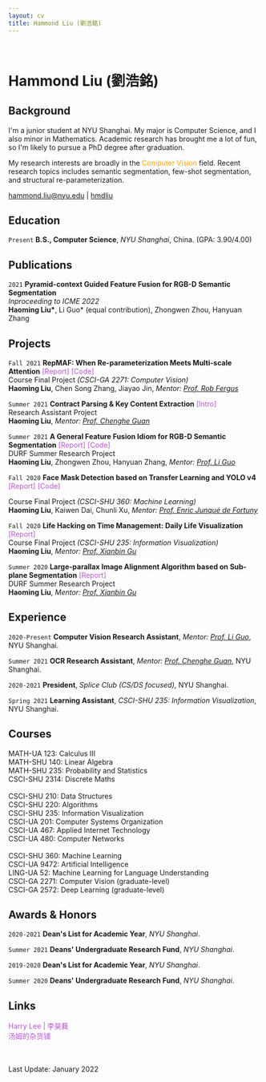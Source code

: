 ```yaml
---
layout: cv
title: Hammond Liu (劉浩銘)
---
```


<br/>

# Hammond Liu (劉浩銘)

## Background
I'm a junior student at NYU Shanghai. My major is Computer Science, and I also minor in Mathematics. Academic research has brought me a lot of fun, so I'm likely to pursue a PhD degree after graduation.

My research interests are broadly in the <font color="FFA500">Computer Vision</font> field. Recent research topics includes semantic segmentation, few-shot segmentation, and structural re-parameterization.

<div id="webaddress">
  <a href="mailto:hammond.liu@nyu.edu" target="_blank"><i class="fa fa-envelope-open"></i> hammond.liu@nyu.edu</a> |
  <!-- <a href="./assets/resume.pdf"><i class="fas fa-file-pdf"></i> Resume</a> | -->
  <!-- <a href="https://blog.hmdliu.site/" target="_blank"><i class="fas fa-blog"></i> blog.hmdliu.site</a> | -->
  <a href="https://github.com/hmdliu" target="_blank"><i class="fab fa-github"></i> hmdliu</a>
</div>

## Education

`Present`
**B.S., Computer Science**, *NYU Shanghai*, China. (GPA: 3.90/4.00)

## Publications
`2021`
**Pyramid-context Guided Feature Fusion for RGB-D Semantic Segmentation** <br>
*Inproceeding to ICME 2022* <br>
**Haoming Liu\***, Li Guo\* (equal contribution), Zhongwen Zhou, Hanyuan Zhang <br>

## Projects

`Fall 2021`
**RepMAF: When Re-parameterization Meets Multi-scale Attention** <a href="./assets/CV_RepMAF.pdf" style="color:#BA55D3; text-decoration:none" onmouseover="this.style.color='#39f'; this.style.textDecoration='none'" onmouseout="this.style.color='#BA55D3'; this.style.textDecoration='none'" target="_blank">  [Report]</a> <a href="https://github.com/hmdliu/RepMAF" style="color:#BA55D3; text-decoration:none" onmouseover="this.style.color='#39f'; this.style.textDecoration='none'" onmouseout="this.style.color='#BA55D3'; this.style.textDecoration='none'" target="_blank">  [Code]</a> <br>
Course Final Project *(CSCI-GA 2271: Computer Vision)* <br>
**Haoming Liu**, Chen Song Zhang, Jiayao Jin, *Mentor: <a href="https://cs.nyu.edu/~fergus/pmwiki/pmwiki.php" target="_blank">Prof. Rob Fergus</a>*

`Summer 2021`
**Contract Parsing & Key Content Extraction** <a href="./assets/OCR_contract_parser.pdf" style="color:#BA55D3; text-decoration:none" onmouseover="this.style.color='#39f'; this.style.textDecoration='none'" onmouseout="this.style.color='#BA55D3'; this.style.textDecoration='none'" target="_blank">  [Intro]</a> <br>
Research Assistant Project <br>
**Haoming Liu**, *Mentor: <a href="https://shanghai.nyu.edu/academics/faculty/directory/chenghe-guan" target="_blank">Prof. Chenghe Guan</a>*

`Summer 2021`
**A General Feature Fusion Idiom for RGB-D Semantic Segmentation** <a href="./assets/DURF_rgbd_sseg.pdf" style="color:#BA55D3; text-decoration:none" onmouseover="this.style.color='#39f'; this.style.textDecoration='none'" onmouseout="this.style.color='#BA55D3'; this.style.textDecoration='none'" target="_blank">  [Report]</a> <a href="https://github.com/TeamOfProfGuo/SSeg" style="color:#BA55D3; text-decoration:none" onmouseover="this.style.color='#39f'; this.style.textDecoration='none'" onmouseout="this.style.color='#BA55D3'; this.style.textDecoration='none'" target="_blank">  [Code]</a> <br>
DURF Summer Research Project <br>
**Haoming Liu**, Zhongwen Zhou, Hanyuan Zhang, *Mentor: <a href="https://shanghai.nyu.edu/academics/faculty/directory/li-guo" target="_blank">Prof. Li Guo</a>*

`Fall 2020`
**Face Mask Detection based on Transfer Learning and YOLO v4** <a href="./assets/ML_face_mask_detection.pdf" style="color:#BA55D3; text-decoration:none" onmouseover="this.style.color='#39f'; this.style.textDecoration='none'" onmouseout="this.style.color='#BA55D3'; this.style.textDecoration='none'" target="_blank">  [Report]</a> <a href="https://github.com/hmdliu/ML-project" style="color:#BA55D3; text-decoration:none" onmouseover="this.style.color='#39f'; this.style.textDecoration='none'" onmouseout="this.style.color='#BA55D3'; this.style.textDecoration='none'" target="_blank">  [Code]</a> <br>
<!-- <a href="https://drive.google.com/file/d/1VwZAlCiyWek0wMOV_CKwXFfe0sPxrP_I/view?usp=sharing" style="color:#BA55D3; text-decoration:none" onmouseover="this.style.color='#39f'; this.style.textDecoration='none'" onmouseout="this.style.color='#BA55D3'; this.style.textDecoration='none'" target="_blank">  [Video]</a> -->
Course Final Project *(CSCI-SHU 360: Machine Learning)* <br>
**Haoming Liu**, Kaiwen Dai, Chunli Xu, *Mentor: <a href="https://shanghai.nyu.edu/academics/faculty/directory/enric-junque-de-fortuny" target="_blank">Prof. Enric Junqué de Fortuny</a>*

`Fall 2020`
**Life Hacking on Time Management: Daily Life Visualization** <a href="./assets/IV_daily_life_vis.pdf" style="color:#BA55D3; text-decoration:none" onmouseover="this.style.color='#39f'; this.style.textDecoration='none'" onmouseout="this.style.color='#BA55D3'; this.style.textDecoration='none'" target="_blank">  [Report]</a> <br>
Course Final Project *(CSCI-SHU 235: Information Visualization)* <br>
**Haoming Liu**, *Mentor: <a href="https://shanghai.nyu.edu/academics/faculty/directory/xianbin-gu" target="_blank">Prof. Xianbin Gu</a>*

`Summer 2020`
**Large-parallax Image Alignment Algorithm based on Sub-plane Segmentation** <a href="./assets/DURF_image_stitching.pdf" style="color:#BA55D3; text-decoration:none" onmouseover="this.style.color='#39f'; this.style.textDecoration='none'" onmouseout="this.style.color='#BA55D3'; this.style.textDecoration='none'" target="_blank">  [Report]</a> <br>
DURF Summer Research Project <br>
**Haoming Liu**, *Mentor: <a href="https://shanghai.nyu.edu/academics/faculty/directory/xianbin-gu" target="_blank">Prof. Xianbin Gu</a>*

## Experience

`2020-Present`
**Computer Vision Research Assistant**, *Mentor: <a href="https://shanghai.nyu.edu/academics/faculty/directory/li-guo" target="_blank">Prof. Li Guo</a>*, NYU Shanghai.

`Summer 2021`
**OCR Research Assistant**, *Mentor: <a href="https://shanghai.nyu.edu/academics/faculty/directory/chenghe-guan" target="_blank">Prof. Chenghe Guan</a>*, NYU Shanghai.

`2020-2021`
**President**, *Splice Club (CS/DS focused)*, NYU Shanghai.

`Spring 2021`
**Learning Assistant**, *CSCI-SHU 235: Information Visualization*, NYU Shanghai.

## Courses
MATH-UA 123: Calculus III \
MATH-SHU 140: Linear Algebra \
MATH-SHU 235: Probability and Statistics \
CSCI-SHU 2314: Discrete Maths \
\
CSCI-SHU 210: Data Structures \
CSCI-SHU 220: Algorithms \
CSCI-SHU 235: Information Visualization \
CSCI-UA 201: Computer Systems Organization \
CSCI-UA 467: Applied Internet Technology \
CSCI-UA 480: Computer Networks \
\
CSCI-SHU 360: Machine Learning \
CSCI-UA 9472: Artificial Intelligence \
LING-UA 52: Machine Learning for Language Understanding \
CSCI-GA 2271: Computer Vision (graduate-level) \
CSCI-GA 2572: Deep Learning (graduate-level)

## Awards & Honors

`2020-2021`
**Dean's List for Academic Year**, *NYU Shanghai*.

`Summer 2021`
**Deans' Undergraduate Research Fund**, *NYU Shanghai*.

`2019-2020`
**Dean's List for Academic Year**, *NYU Shanghai*.

`Summer 2020`
**Deans' Undergraduate Research Fund**, *NYU Shanghai*.

## Links
<a href="https://harrilee.site/" style="color:#BA55D3; text-decoration:none" onmouseover="this.style.color='#39f'; this.style.textDecoration='none'" onmouseout="this.style.color='#BA55D3'; this.style.textDecoration='none'" target="_blank">Harry Lee | 李昊蕤</a>
\
<a href="https://tomzhu.site/" style="color:#BA55D3; text-decoration:none" onmouseover="this.style.color='#39f'; this.style.textDecoration='none'" onmouseout="this.style.color='#BA55D3'; this.style.textDecoration='none'" target="_blank">汤姆的杂货铺</a>

<br/> <br/>
Last Update: January 2022 <br/> <br/>